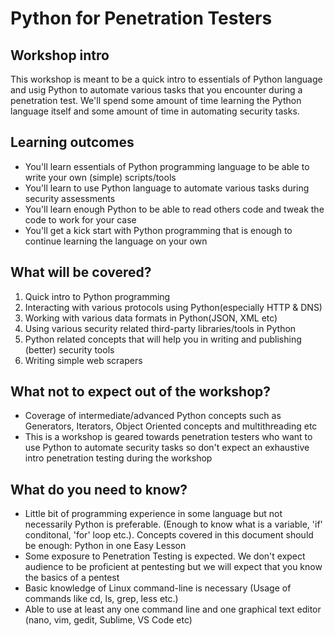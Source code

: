 # Python for Penetration Testers

## Workshop intro

This workshop is meant to be a quick intro to essentials of Python language and usig Python to automate various tasks that you encounter during a penetration test. We'll spend some amount of time learning the Python language itself and some amount of time in automating security tasks.

## Learning outcomes

- You'll learn essentials of Python programming language to be able to write your own (simple) scripts/tools
- You'll learn to use Python language to automate various tasks during security assessments
- You'll learn enough Python to be able to read others code and tweak the code to work for your case
- You'll get a kick start with Python programming that is enough to continue learning the language on your own

## What will be covered?

1. Quick intro to Python programming
2. Interacting with various protocols using Python(especially HTTP & DNS)
3. Working with various data formats in Python(JSON, XML etc)
4. Using various security related third-party libraries/tools in Python
5. Python related concepts that will help you in writing and publishing (better) security tools
6. Writing simple web scrapers

## What not to expect out of the workshop?
- Coverage of intermediate/advanced Python concepts such as Generators, Iterators, Object Oriented concepts and multithreading etc
- This is a workshop is geared towards penetration testers who want to use Python to automate security tasks so don't expect an exhaustive intro penetration testing during the workshop
 
## What do you need to know?

- Little bit of programming experience in some language but not necessarily Python is preferable. (Enough to know what is a variable, 'if' conditonal, 'for' loop etc.). Concepts covered in this document should be enough: Python in one Easy Lesson
- Some exposure to Penetration Testing is expected. We don't expect audience to be proficient at pentesting but we will expect that you know the basics of a pentest
- Basic knowledge of Linux command-line is necessary (Usage of commands like cd, ls, grep, less etc.)
- Able to use at least any one command line and one graphical text editor (nano, vim, gedit, Sublime, VS Code etc)
